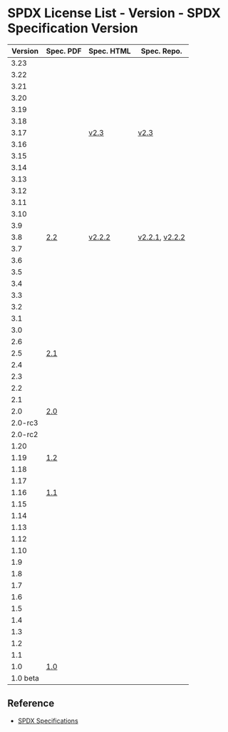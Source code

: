 # SPDX License List - Version - SPDX Specification Version

| Version | Spec. PDF | Spec. HTML | Spec. Repo. |
| ------- | --------- | ---------- | ----------- |
| 3.23 | | | |
| 3.22 | | | |
| 3.21 | | | |
| 3.20 | | | |
| 3.19 | | | |
| 3.18 | | | |
| 3.17 | | [v2.3](https://spdx.github.io/spdx-spec/v2.3/SPDX-license-list/) | [v2.3](https://github.com/spdx/spdx-spec/blob/v2.3/chapters/SPDX-license-list.md) |
| 3.16 | | | |
| 3.15 | | | |
| 3.14 | | | |
| 3.13 | | | |
| 3.12 | | | |
| 3.11 | | | |
| 3.10 | | | |
| 3.9 | | | |
| 3.8 | [2.2](https://spdx.dev/wp-content/uploads/sites/31/2023/09/SPDX-specification-2-2.pdf) | [v2.2.2](https://spdx.github.io/spdx-spec/v2.2.2/SPDX-license-list/) | [v2.2.1](https://github.com/spdx/spdx-spec/blob/v2.2.1/chapters/SPDX-license-list.md), [v2.2.2](https://github.com/spdx/spdx-spec/blob/v2.2.2/chapters/SPDX-license-list.md) |
| 3.7 | | | |
| 3.6 | | | |
| 3.5 | | | |
| 3.4 | | | |
| 3.3 | | | |
| 3.2 | | | |
| 3.1 | | | |
| 3.0 | | | |
| 2.6 | | | |
| 2.5 | [2.1](https://spdx.dev/wp-content/uploads/sites/31/2023/09/spdxversion2.1.pdf) | | |
| 2.4 | | | |
| 2.3 | | | |
| 2.2 | | | |
| 2.1 | | | |
| 2.0 | [2.0](https://spdx.dev/wp-content/uploads/sites/31/2023/09/spdx-2.0.pdf) | | |
| 2.0-rc3 | | | |
| 2.0-rc2 | | | |
| 1.20 | | | |
| 1.19 | [1.2](https://spdx.dev/wp-content/uploads/sites/31/2023/09/spdx-1_2.pdf) | | |
| 1.18 | | | |
| 1.17 | | | |
| 1.16 | [1.1](https://spdx.dev/wp-content/uploads/sites/31/2023/09/spdx-1.1.pdf) | | |
| 1.15 | | | |
| 1.14 | | | |
| 1.13 | | | |
| 1.12 | | | |
| 1.10 | | | |
| 1.9 | | | |
| 1.8 | | | |
| 1.7 | | | |
| 1.6 | | | |
| 1.5 | | | |
| 1.4 | | | |
| 1.3 | | | |
| 1.2 | | | |
| 1.1 | | | |
| 1.0 | [1.0](https://spdx.dev/wp-content/uploads/sites/31/2023/09/spdx-1.0.pdf) | | |
| 1.0 beta | | | |

## Reference

- [SPDX Specifications](https://spdx.dev/use/specifications/)
